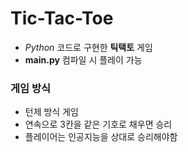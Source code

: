 # Tic-Tac-Toe
- *Python* 코드로 구현한 **틱택토** 게임
- **main.py** 컴파일 시 플레이 가능

### 게임 방식
- 턴제 방식 게임
- 연속으로 3칸을 같은 기호로 채우면 승리
- 플레이어는 인공지능을 상대로 승리해야함
